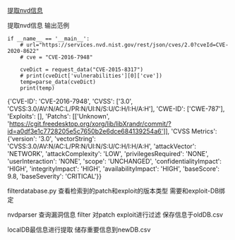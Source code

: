 [提取nvd信息](nvdparser.py)

提取nvd信息
输出范例
```
if __name__ == '__main__':
    # url="https://services.nvd.nist.gov/rest/json/cves/2.0?cveId=CVE-2020-8622"
    # cve = "CVE-2016-7948"

    cveDict = request_data("CVE-2015-8317")
    # print(cveDict['vulnerabilities'][0]['cve'])
    temp=parse_data(cveDict)
    print(temp)
```
{'CVE-ID': 'CVE-2016-7948', 'CVSS': ['3.0', 'CVSS:3.0/AV:N/AC:L/PR:N/UI:N/S:U/C:H/I:H/A:H'], 'CWE-ID': ['CWE-787'], 'Exploits': [], 'Patchs': [['Unknown', 'https://cgit.freedesktop.org/xorg/lib/libXrandr/commit/?id=a0df3e1c7728205e5c7650b2e6dce684139254a6']], 'CVSS  Metrics': {'version': '3.0', 'vectorString': 'CVSS:3.0/AV:N/AC:L/PR:N/UI:N/S:U/C:H/I:H/A:H', 'attackVector': 'NETWORK', 'attackComplexity': 'LOW', 'privilegesRequired': 'NONE', 'userInteraction': 'NONE', 'scope': 'UNCHANGED', 'confidentialityImpact': 'HIGH', 'integrityImpact': 'HIGH', 'availabilityImpact': 'HIGH', 'baseScore': 9.8, 'baseSeverity': 'CRITICAL'}}


filterdatabase.py
查看检索到的patch和exploit的版本类型
需要和exploit-DB绑定


nvdparser 查询漏洞信息
filter 对patch exploit进行过滤 保存信息于oldDB.csv

localDB最信息进行提取 储存重要信息到newDB.csv

